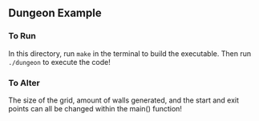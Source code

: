 ## Dungeon Example

### To Run
In this directory, run `make` in the terminal to build the executable.
Then run `./dungeon` to execute the code!

### To Alter

The size of the grid, amount of walls generated, and the start and exit points can all be changed within the main() function!

